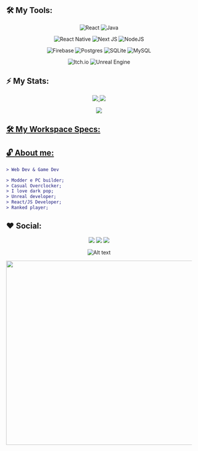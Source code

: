 
## 🛠 **My Tools:**

<div align="center">


![React](https://img.shields.io/badge/react-%2320232a.svg?style=for-the-badge&logo=react&logoColor=%2361DAFB)
![Java](https://img.shields.io/badge/Java-ED8B00?style=for-the-badge&logo=openjdk&logoColor=white) 

![React Native](https://img.shields.io/badge/React_Native-20232A?style=for-the-badge&logo=react&logoColor=61DAFB)
![Next JS](https://img.shields.io/badge/Next-black?style=for-the-badge&logo=next.js&logoColor=white)
![NodeJS](https://img.shields.io/badge/node.js-6DA55F?style=for-the-badge&logo=node.js&logoColor=white)

![Firebase](https://img.shields.io/badge/Firebase-039BE5?style=for-the-badge&logo=Firebase&logoColor=white)
![Postgres](https://img.shields.io/badge/postgres-%23316192.svg?style=for-the-badge&logo=postgresql&logoColor=white)
![SQLite](https://img.shields.io/badge/sqlite-%2307405e.svg?style=for-the-badge&logo=sqlite&logoColor=white)
![MySQL](https://img.shields.io/badge/mysql-%2300f.svg?style=for-the-badge&logo=mysql&logoColor=white)

![Itch.io](https://img.shields.io/badge/Itch-%23FF0B34.svg?style=for-the-badge&logo=Itch.io&logoColor=white)
![Unreal Engine](https://img.shields.io/badge/unrealengine-%23313131.svg?style=for-the-badge&logo=unrealengine&logoColor=white)
</div>

## ⚡ **My Stats:**

<div align="center">
<a href="https://github.com/yNakidori">
  <img  src = "https://github-readme-stats.vercel.app/api?username=yNakidori&show_icons=true&theme=dracula&include_all_commits=true&count_private=true"/>
  <img src = "https://github-readme-stats.vercel.app/api/top-langs/?username=yNakidori&layout=compact&langs_count=7&theme=dracula"/>
</div>

<p align = "center">
 <img  src="https://github-readme-streak-stats.herokuapp.com/?user=yNakidori&show_icons=true&locale=en&layout=compact&theme=radical&line_height=0" />
</p> 

## 🛠 **My Workspace Specs:**

<div align="center">

</div>


## 🔓 **About me:**

<div align="left">

<p>
  
```diff
> Web Dev & Game Dev 

> Modder e PC builder;
> Casual Overclocker;
> I love dark pop;
> Unreal developer;
> React/JS Developer;
> Ranked player;
```
</p>  
</div>

## ♥️ **Social:**

<div align="center">
  <a href="https://www.youtube.com/@Naki.Official" target="_blank"><img src="https://img.shields.io/badge/YouTube-FF0000?style=for-the-badge&logo=youtube&logoColor=white" target="_blank"></a>
  <a href="https://www.instagram.com/iam.nakidori/" target="_blank"><img src="https://img.shields.io/badge/-Instagram-%23E4405F?style=for-the-badge&logo=instagram&logoColor=white" target="_blank"></a>
 	<a href="https://www.twitch.tv/ynakidori" target="_blank"><img src="https://img.shields.io/badge/Twitch-9146FF?style=for-the-badge&logo=twitch&logoColor=white" target="_blank"></a>  
</div>

<div align="center">
  
  ![Alt text](https://spotify-recently-played-readme.vercel.app/api?user=cmxoyh05roga933e54d1xig7p)
</div>



<img src="/specialz.gif" width="1000" height="500"/>

</div>



